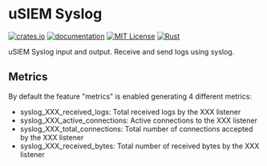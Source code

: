 # uSIEM Syslog

[![crates.io](https://img.shields.io/crates/v/usiem-syslog.svg?style=for-the-badge&logo=rust)](https://crates.io/crates/usiem-syslog) [![documentation](https://img.shields.io/badge/read%20the-docs-9cf.svg?style=for-the-badge&logo=docs.rs)](https://docs.rs/usiem-syslog) [![MIT License](https://img.shields.io/crates/l/usiem-syslog?style=for-the-badge)](https://github.com/u-siem/usiem-syslog/blob/main/LICENSE) [![Rust](https://img.shields.io/github/actions/workflow/status/u-siem/usiem-syslog/rust.yml?style=for-the-badge)](https://github.com/u-siem/usiem-syslog/workflows/Rust/badge.svg?branch=main)

uSIEM Syslog input and output. Receive and send logs using syslog.

## Metrics
By default the feature "metrics" is enabled generating 4 different metrics:

* syslog_XXX_received_logs: Total received logs by the XXX listener
* syslog_XXX_active_connections: Active connections to the XXX listener
* syslog_XXX_total_connections: Total number of connections accepted by the XXX listener
* syslog_XXX_received_bytes: Total number of received bytes by the XXX listener